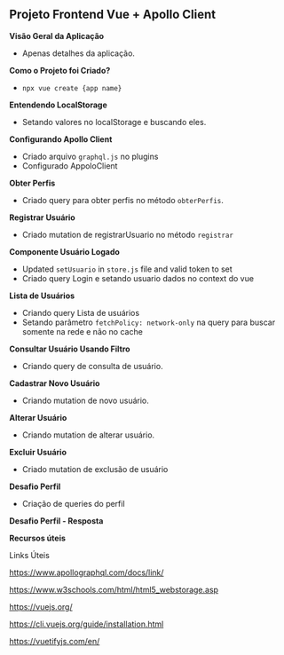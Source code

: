 ## Projeto Frontend Vue + Apollo Client

**Visão Geral da Aplicação**

- Apenas detalhes da aplicação.

**Como o Projeto foi Criado?**

- `npx vue create {app name}`

**Entendendo LocalStorage**

- Setando valores no localStorage e buscando eles.

**Configurando Apollo Client**

- Criado arquivo `graphql.js` no plugins
- Configurado AppoloClient

**Obter Perfis**

- Criado query para obter perfis no método `obterPerfis`.

**Registrar Usuário**

- Criado mutation de registrarUsuario no método `registrar`

**Componente Usuário Logado**

- Updated `setUsuario` in `store.js` file and valid token to set
- Criado query Login e setando usuario dados no context do vue

**Lista de Usuários**

- Criando query Lista de usuários
- Setando parâmetro `fetchPolicy: network-only` na query para buscar somente na rede e não no cache

**Consultar Usuário Usando Filtro**

- Criando query de consulta de usuário.

**Cadastrar Novo Usuário**

- Criando mutation de novo usuário.

**Alterar Usuário**

- Criando mutation de alterar usuário.

**Excluir Usuário**

- Criado mutation de exclusão de usuário

**Desafio Perfil**

- Criação de queries do perfil

**Desafio Perfil - Resposta**

**Recursos úteis**

Links Úteis

https://www.apollographql.com/docs/link/

https://www.w3schools.com/html/html5_webstorage.asp

https://vuejs.org/

https://cli.vuejs.org/guide/installation.html

https://vuetifyjs.com/en/

